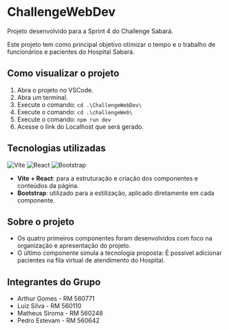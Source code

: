 # ChallengeWebDev

Projeto desenvolvido para a Sprint 4 do Challenge Sabará.

Este projeto tem como principal objetivo otimizar o tempo e o trabalho de funcionários e pacientes do Hospital Sabará.

## Como visualizar o projeto

1. Abra o projeto no VSCode.
2. Abra um terminal.
3. Execute o comando: `cd .\ChallengeWebDev\`
3. Execute o comando: `cd .\challengeWeb\`
4. Execute o comando: `npm run dev`
5. Acesse o link do Localhost que será gerado.

## Tecnologias utilizadas

<p align="left">
  <img src="https://img.shields.io/badge/Vite-646CFF?style=for-the-badge&logo=vite&logoColor=white" alt="Vite" />
  <img src="https://img.shields.io/badge/React-61DAFB?style=for-the-badge&logo=react&logoColor=black" alt="React" />
  <img src="https://img.shields.io/badge/Bootstrap-7952B3?style=for-the-badge&logo=bootstrap&logoColor=white" alt="Bootstrap" />
</p>

- **Vite + React**: para a estruturação e criação dos componentes e conteúdos da página.
- **Bootstrap**: utilizado para a estilização, aplicado diretamente em cada componente.

## Sobre o projeto

- Os quatro primeiros componentes foram desenvolvidos com foco na organização e apresentação do projeto.
- O último componente simula a tecnologia proposta: É possivel adicionar pacientes na fila virtual de atendimento do Hospital.

## Integrantes do Grupo

- Arthur Gomes - RM 560771
- Luiz Silva - RM 560110
- Matheus Siroma - RM 560248
- Pedro Estevam - RM 560642
